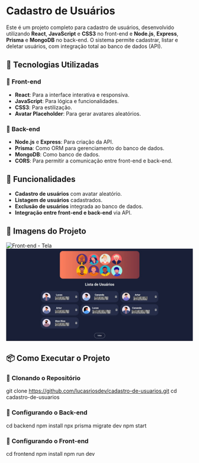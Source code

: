 # Cadastro de Usuários

Este é um projeto completo para cadastro de usuários, desenvolvido utilizando **React**, **JavaScript** e **CSS3** no front-end e **Node.js**, **Express**, **Prisma** e **MongoDB** no back-end. O sistema permite cadastrar, listar e deletar usuários, com integração total ao banco de dados (API).

## 🚀 Tecnologias Utilizadas

### 🔹 **Front-end**
- **React**: Para a interface interativa e responsiva.
- **JavaScript**: Para lógica e funcionalidades.
- **CSS3**: Para estilização.
- **Avatar Placeholder**: Para gerar avatares aleatórios.

### 🔹 **Back-end**
- **Node.js** e **Express**: Para criação da API.
- **Prisma**: Como ORM para gerenciamento do banco de dados.
- **MongoDB**: Como banco de dados.
- **CORS**: Para permitir a comunicação entre front-end e back-end.

## 📌 Funcionalidades

- **Cadastro de usuários** com avatar aleatório.
- **Listagem de usuários** cadastrados.
- **Exclusão de usuários** integrada ao banco de dados.
- **Integração entre front-end e back-end** via API.

## 📸 Imagens do Projeto
![Front-end - Tela](Imagens/imagem01foto.png)
![Front-end - Lista de usuarios](Imagens/imagem02.png)

## 📦 Como Executar o Projeto

### 🔹 **Clonando o Repositório**
git clone <https://github.com/lucasriosdev/cadastro-de-usuarios.git>
cd cadastro-de-usuarios
### 🔹 **Configurando o Back-end**
cd backend
npm install
npx prisma migrate dev
npm start
### 🔹 **Configurando o Front-end**
cd frontend
npm install
npm run dev

